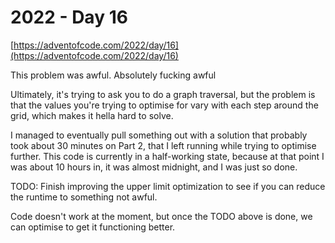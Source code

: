 # 2022 - Day 16

[https://adventofcode.com/2022/day/16](https://adventofcode.com/2022/day/16)

This problem was awful. Absolutely fucking awful

Ultimately, it's trying to ask you to do a graph traversal, but the problem
is that the values you're trying to optimise for vary with each step around
the grid, which makes it hella hard to solve.

I managed to eventually pull something out with a solution that probably took
about 30 minutes on Part 2, that I left running while trying to optimise further.
This code is currently in a half-working state, because at that point I was about
10 hours in, it was almost midnight, and I was just so done.

TODO: Finish improving the upper limit optimization to see if you can reduce the
runtime to something not awful.

Code doesn't work at the moment, but once the TODO above is done, we can optimise
to get it functioning better.
